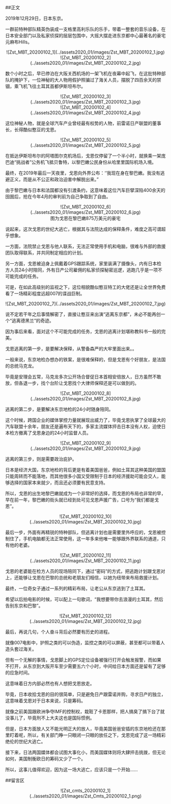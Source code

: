 ##正文

2019年12月29日，日本东京。

一群前特种部队精英伪装成一支格里高利乐队的乐手，带着一整套的音乐设备，在日本安全部门以及私家侦探的层层包围中，大摇大摆走进东京都中心最著名的豪宅元麻布Hills。

 <div align="center">![Zst_MBT_20200102_1](../assets2020_01/images/Zst_MBT_20200102_1.jpg)</div>
 <div align="center">![Zst_MBT_20200102_2](../assets2020_01/images/Zst_MBT_20200102_2.jpg)</div>

数个小时之后，早已停泊在大阪关西机场的一架飞机在夜幕中起飞，在这批特种部队的掩护下，一位神秘的大人物用假护照骗过了海关人员，摆脱了四百余天的禁锢，乘飞机飞往土耳其首都伊斯坦布尔。

 <div align="center">![Zst_MBT_20200102_3](../assets2020_01/images/Zst_MBT_20200102_3.jpg)</div>
 <div align="center">![Zst_MBT_20200102_4](../assets2020_01/images/Zst_MBT_20200102_4.jpg)</div>

这位神秘人物，就是全球汽车产业曾经最有权势的人物，前雷诺日产联盟的董事长，长得酷似憨豆的戈恩。

 <div align="center">![Zst_MBT_20200102_5](../assets2020_01/images/Zst_MBT_20200102_5.jpg)</div>

在抵达伊斯坦布尔的阿塔图尔克机场后，戈恩仅停留了一个半小时，就换乘一架庞巴迪“挑战者”公务机飞抵贝鲁特，以黎巴嫩公民身份从哈里里国际机场入境。

最终，在2019年最后一天夜里，戈恩向外界公布：‘’我现在身在黎巴嫩。我没有逃避正义，而是从不公正和政治迫害中解脱出来。”

由于黎巴嫩与日本和法国都没有引渡条约，这意味着这位汽车巨擘深陷400余天的囹圄后，抢在今年4月的审判前为自己争取到了自由。

 <div align="center">![Zst_MBT_20200102_6](../assets2020_01/images/Zst_MBT_20200102_6.jpg)</div>
 <div align="center">图为戈恩在黎巴嫩875万美元的豪宅</div>

说起来，这次戈恩的世纪大逃亡，根据其与法院达成的保释条件，难度之高可谓超乎想象。

一方面，法院禁止戈恩与他人联系，无法正常使用手机和电脑，很难与外部的救援团队取得联系，并共同制定相应的计划。

另一方面，戈恩被迫身上佩戴着GPS跟踪系统，家里装满了摄像头，内有日本检方人员24小时陪同，外有日产公司雇佣的私家侦探秘密巡逻，逃跑几乎是一项不可能完成的任务。

可是，在如此高级别的监视之下，这位相貌酷似憨豆特工的大佬还是让全世界免费看了一场精彩程度远超007的谍战巨制。

 <div align="center">![Zst_MBT_20200102_7](../assets2020_01/images/Zst_MBT_20200102_7.jpg)</div>

说不定若干年之后事情解密了，直接让憨豆来出演“逃离东京都”，未必不能再创一个“逃离德黑兰”的奇迹。

因为事后来看，面对这个不可能完成的任务，戈恩的逃离计划堪称教科书一般的完美。

戈恩逃离的第一步，是要解决保释，从警备森严的大牢里面出来。。

一般来说，东京地检办想办的铁案，是很难保释的，但是戈恩有个好朋友，是法国的总统马克龙。

毕竟是安理会五常，马克龙多次公开场合督促日本首相安倍放人，日方虽然不敢放，但各退一步，找个台阶让戈恩找个大律师保释还是可以做到的。

 <div align="center">![Zst_MBT_20200102_8](../assets2020_01/images/Zst_MBT_20200102_8.jpg)</div>

逃离的第二步，是要解决东京地检的24小时随身陪同。

这个时候，跨国企业的媒体掌控力量就展现出威力了，毕竟戈恩执掌了全球最大的汽车联盟十余年，朋友还是遍布天下的，多家主流媒体抨击日本没有人权，迫使日本检方撤离了戈恩身边的24小时监督人员。

 <div align="center">![Zst_MBT_20200102_9](../assets2020_01/images/Zst_MBT_20200102_9.jpg)</div>

逃离的第三步，则是需要政治庇护。

日本是经济大国，东京地检的背后更是有着美国爸爸，例如土耳其这种美国的盟国只能周转而不能落地，而其他很多小国又受限制于日本的经济援助可能会交人，能够选择的国家本来就少，而且还必须要有民意支持。

所以，戈恩的出生地黎巴嫩就成为一个非常好的选择，而戈恩的布局也非常的早，早在前一年，黎巴嫩的街头就已经到处可见戈恩声援广告，口号为“我们都是戈恩”。

 <div align="center">![Zst_MBT_20200102_10](../assets2020_01/images/Zst_MBT_20200102_10.jpg)</div>

最后一步，外面有再精锐的特种部队，但逃离计划也是需要里外呼应的，戈恩被控制住了，手机电脑都无法正常使用，这一年多来他唯一能够跟外界联系的通道，只有他的老婆。

 <div align="center">![Zst_MBT_20200102_11](../assets2020_01/images/Zst_MBT_20200102_11.jpg)</div>

戈恩的老婆能在检方人员的现场陪同下，通过“密码”的方式，把逃跑计划跟戈恩对上，还能够让戈恩在巴黎的总统和老朋友们相信，以她为纽带来布局救援计划。

最终，一位奇女子通过一系列的精彩布局，让老公从东京逃到了土耳其。

希望以后拍电影的时候，可以配上一句歌词，“我想要带你去浪漫的土耳其，然后告别东京和巴黎”。

 <div align="center">![Zst_MBT_20200102_12](../assets2020_01/images/Zst_MBT_20200102_12.jpg)</div>

最后，再说几句，个人奋斗背后必然要有历史的进程。

就像007电影中，护照之类的可以伪造，监控之类的可以屏蔽，甚至都可以带着人造头套过海关。

但有一个无解的事情，戈恩脚上的GPS定位设备被强行打开会触发报警，而如果不打开，从东京到大阪开车至少需要五六个小时，中间给日本方面还是留有了足够的应急时间。

这意味着日方内部必然也有人想把戈恩放走。

毕竟，日本收拾戈恩的目的很简单，只是避免日产跟雷诺并购，寻求日产的独立，这意味着戈恩对于日本来说，只是筹码。

就像之前美国跟欧洲争夺IMF的控制权，栽赃了卡恩那样，把人搞臭了搞下台了就没事儿了，毕竟刑不上大夫这也是国际惯例。

但是，日本方面放人又不能光明正大的放人，毕竟美国爸爸安插的东京地检还在那里盯着呢，所以，有关部门睁一只眼闭一只眼的放任之下，戈恩完成了这一场精彩绝伦的世纪大逃亡。

接下来，日法两国媒体都会试图大事化小，而美国媒体则将大肆抨击挑拨，但无论如何，美国制衡欧日的筹码又少了一个。

所以，这事儿值得欢迎，因为这一场大逃亡，应该只是一个开始......

##留言区
 <div align="center">![Zst_cmts_20200102_1](../assets2020_01/images/Zst_Cmts_20200102_1.png)</div>